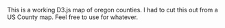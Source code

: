 This is a working D3.js map of oregon counties.  I had to cut this out from a US County map.  Feel free to use for whatever.